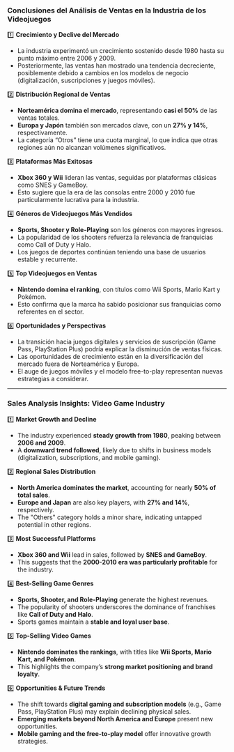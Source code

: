 ### **Conclusiones del Análisis de Ventas en la Industria de los Videojuegos**

1️⃣ **Crecimiento y Declive del Mercado**

- La industria experimentó un crecimiento sostenido desde 1980 hasta su punto máximo entre 2006 y 2009.
- Posteriormente, las ventas han mostrado una tendencia decreciente, posiblemente debido a cambios en los modelos de negocio (digitalización, suscripciones y juegos móviles).

2️⃣ **Distribución Regional de Ventas**

- **Norteamérica domina el mercado**, representando **casi el 50%** de las ventas totales.
- **Europa y Japón** también son mercados clave, con un **27% y 14%**, respectivamente.
- La categoría “Otros” tiene una cuota marginal, lo que indica que otras regiones aún no alcanzan volúmenes significativos.

3️⃣ **Plataformas Más Exitosas**

- **Xbox 360 y Wii** lideran las ventas, seguidas por plataformas clásicas como SNES y GameBoy.
- Esto sugiere que la era de las consolas entre 2000 y 2010 fue particularmente lucrativa para la industria.

4️⃣ **Géneros de Videojuegos Más Vendidos**

- **Sports, Shooter y Role-Playing** son los géneros con mayores ingresos.
- La popularidad de los shooters refuerza la relevancia de franquicias como Call of Duty y Halo.
- Los juegos de deportes continúan teniendo una base de usuarios estable y recurrente.

5️⃣ **Top Videojuegos en Ventas**

- **Nintendo domina el ranking**, con títulos como Wii Sports, Mario Kart y Pokémon.
- Esto confirma que la marca ha sabido posicionar sus franquicias como referentes en el sector.

6️⃣ **Oportunidades y Perspectivas**

- La transición hacia juegos digitales y servicios de suscripción (Game Pass, PlayStation Plus) podría explicar la disminución de ventas físicas.
- Las oportunidades de crecimiento están en la diversificación del mercado fuera de Norteamérica y Europa.
- El auge de juegos móviles y el modelo free-to-play representan nuevas estrategias a considerar.

---

### **Sales Analysis Insights: Video Game Industry**

1️⃣ **Market Growth and Decline**

- The industry experienced **steady growth from 1980**, peaking between **2006 and 2009**.
- A **downward trend followed**, likely due to shifts in business models (digitalization, subscriptions, and mobile gaming).

2️⃣ **Regional Sales Distribution**

- **North America dominates the market**, accounting for nearly **50% of total sales**.
- **Europe and Japan** are also key players, with **27% and 14%**, respectively.
- The "Others" category holds a minor share, indicating untapped potential in other regions.

3️⃣ **Most Successful Platforms**

- **Xbox 360 and Wii** lead in sales, followed by **SNES and GameBoy**.
- This suggests that the **2000-2010 era was particularly profitable** for the industry.

4️⃣ **Best-Selling Game Genres**

- **Sports, Shooter, and Role-Playing** generate the highest revenues.
- The popularity of shooters underscores the dominance of franchises like **Call of Duty and Halo**.
- Sports games maintain a **stable and loyal user base**.

5️⃣ **Top-Selling Video Games**

- **Nintendo dominates the rankings**, with titles like **Wii Sports, Mario Kart, and Pokémon**.
- This highlights the company’s **strong market positioning and brand loyalty**.

6️⃣ **Opportunities & Future Trends**

- The shift towards **digital gaming and subscription models** (e.g., Game Pass, PlayStation Plus) may explain declining physical sales.
- **Emerging markets beyond North America and Europe** present new opportunities.
- **Mobile gaming and the free-to-play model** offer innovative growth strategies.
